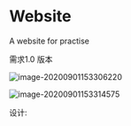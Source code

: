# Website
A website for practise





需求1.0 版本



![image-20200901153306220](C:\Users\walter\AppData\Roaming\Typora\typora-user-images\image-20200901153306220.png)

![image-20200901153314575](C:\Users\walter\AppData\Roaming\Typora\typora-user-images\image-20200901153314575.png)





设计:

